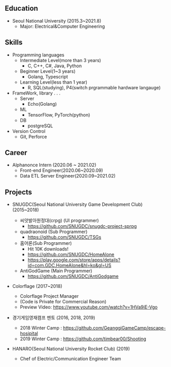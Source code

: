 
Education
---------
* Seoul National University (2015.3~2021.8)
  * Major: Electrical&Computer Engineering


Skills
------
* Programming languages
  * Intermediate Level(more than 3 years)
    * C, C++, C#, Java, Python
  * Beginner Level(1~3 years)
    * Golang, Typescript
  * Learning Level(less than 1 year)
    * R, SQL(studying), P4(switch prgrammable hardware langauge)
* FrameWork, library . . .
  * Server
    * Echo(Golang)
  * ML
    * TensorFlow, PyTorch(python)
  * DB
    * postgreSQL
* Version Control
  * Git, Perforce


Career
------
* Alphanonce Intern (2020.06 ~ 2021.02)
  * Front-end Engineer(2020.06~2020.09)
  * Data ETL Server Engineer(2020.09~2021.02)


Projects
--------
* SNUGDC(Seoul National University Game Development Club) (2015~2018)
  * 씨앗발아원정대(crpg) (UI programmer)
    * https://github.com/SNUGDC/snugdc-project-sprpg
  * quadraonoid (Sub Programmer)
    * https://github.com/SNUGDC/TSGs
  * 홈어론(Sub Programmer)
    * Hit 10K downloads!
    * https://github.com/SNUGDC/HomeAlone
    * https://play.google.com/store/apps/details?id=com.GDC.HomeAlone&hl=ko&gl=US
  * AntiGodGame (Main Programmer)
     * https://github.com/SNUGDC/AntiGodgame
* Colorflage (2017~2018)
  * Colorflage Project Manager
  * (Code is Private for Commercial Reason)
  * Preview Video: https://www.youtube.com/watch?v=1HVa9iE-Vgo
* 경기게임영재캠프 멘토 (2016, 2018, 2019)
  * 2018 Winter Camp : https://github.com/GeanggiGameCamp/escape-hosipital
  * 2019 Winter Camp : https://github.com/timbear00/Shooting

* HANARO(Seoul National University Rocket Club) (2019)
  * Chef of Electric/Communication Engineer Team




